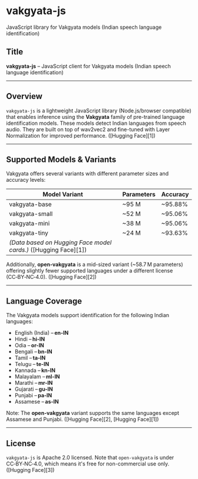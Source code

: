 # vakgyata-js
JavaScript library for Vakgyata models (Indian speech language identification)

## Title

**vakgyata-js** – JavaScript client for Vakgyata models (Indian speech language identification)

---

## **Overview**

`vakgyata-js` is a lightweight JavaScript library (Node.js/browser compatible) that enables inference using the **Vakgyata** family of pre-trained language identification models. These models detect Indian languages from speech audio. They are built on top of wav2vec2 and fine-tuned with Layer Normalization for improved performance. ([Hugging Face][1])

---

## **Supported Models & Variants**

Vakgyata offers several variants with different parameter sizes and accuracy levels:

| Model Variant                                                   | Parameters | Accuracy |
| --------------------------------------------------------------- | ---------- | -------- |
| vakgyata-base                                                   | \~95 M     | \~95.88% |
| vakgyata-small                                                  | \~52 M     | \~95.06% |
| vakgyata-mini                                                   | \~38 M     | \~95.06% |
| vakgyata-tiny                                                   | \~24 M     | \~93.63% |
| *(Data based on Hugging Face model cards.)* ([Hugging Face][1]) |            |          |

Additionally, **open‑vakgyata** is a mid-sized variant (\~58.7 M parameters) offering slightly fewer supported languages under a different license (CC‑BY‑NC‑4.0). ([Hugging Face][2])

---

## **Language Coverage**

The Vakgyata models support identification for the following Indian languages:

* English (India) – **en-IN**
* Hindi – **hi-IN**
* Odia – **or-IN**
* Bengali – **bn-IN**
* Tamil – **ta-IN**
* Telugu – **te-IN**
* Kannada – **kn-IN**
* Malayalam – **ml-IN**
* Marathi – **mr-IN**
* Gujarati – **gu-IN**
* Punjabi – **pa-IN**
* Assamese – **as-IN**

Note: The **open‑vakgyata** variant supports the same languages except Assamese and Punjabi. ([Hugging Face][2], [Hugging Face][1])

<!--
---

## **Installation**

```bash
npm install vakgyata-js
# or
yarn add vakgyata-js
```

---

## **Usage Example (Node.js)**

```javascript
import { loadVakgyataModel, detectLanguage } from 'vakgyata-js';

async function runInference(audioBuffer) {
  // Choose model: 'vakgyata-base', 'vakgyata-small', 'vakgyata-mini', 'vakgyata-tiny', or 'open-vakgyata'
  const model = await loadVakgyataModel('vakgyata-base');

  const result = await detectLanguage(model, audioBuffer, {
    samplingRate: 16000,
    format: 'pcm16'
  });

  console.log('Detected language:', result.language);
}
```

This abstracts the following:

* Fetching model and feature extractor from Hugging Face (`AutoFeatureExtractor`, `Wav2Vec2ForSequenceClassification`)
* Preprocessing (e.g., converting audio buffer to the expected format: 16 kHz, mono PCM)
* Running inference and interpreting logits with softmax to yield the language label
  ([Hugging Face][1])

---

## **Features**

* Simplified JavaScript API for speech-based language identification
* Supports multiple model sizes to balance performance vs. speed
* Automatically downloads and loads models from Hugging Face
* Works in both Node.js and browser environments (with slight build configuration)
* Compatibility with wav2vec2-based models from Hugging Face (`transformers` + `torchaudio` stack)

---

## **Choosing the Right Variant**

* **Highest accuracy**: Use `vakgyata-base` (\~95.9%)
* **Balanced**: `vakgyata-small` or `vakgyata-mini` (\~95.1%, with lower memory footprint)
* **Lightweight/mobile**: `vakgyata-tiny` (\~93.6%)
* **Non-Commercial projects**: `open-vakgyata` (CC‑BY‑NC‑4.0 license), limited language coverage

---

## **Citations**

If you use these models in your project or research, please cite:

```
@misc{vakgyata2024,
  title={vakgyata: Language Identification for Indian Speech},
  author={OneCXI},
  year={2024},
  url={https://huggingface.co/onecxi/vakgyata-base}
}
```

(This citation is valid across variants.) ([Hugging Face][1], [Hugging Face][2])

---

## **Contributing**

Contributions are welcome — whether for adding browser-only demos, model caching strategies, error handling enhancements, or expanding supported languages. Just open an issue or PR!
-->
---

## **License**

`vakgyata-js` is Apache 2.0 licensed. 
Note that `open-vakgyata` is under CC‑BY‑NC‑4.0, which means it's free for non-commercial use only. ([Hugging Face][3])
